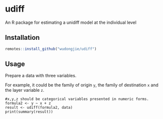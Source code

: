# udiff
An R package for estimating a unidiff model at the individual level

## Installation

``` r
remotes::install_github("wudongjie/udiff")
```

## Usage

Prepare a data with three variables.

For example, it could be the family of origin `y`, the family of destination `x` and the layer variable `z`.

```
#x,y,z should be categorical variables presented in numeric forms.
formula2 <- y ~ x + z
result <- udiff(formula2, data)
print(summary(result))
``` 